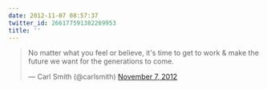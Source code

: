 ```yaml
---
date: 2012-11-07 08:57:37
twitter_id: 266177591382269953
title: ''
---
```


<blockquote class="twitter-tweet"><p lang="en" dir="ltr">No matter what you feel or believe, it&#39;s time to get to work &amp; make the future we want for the generations to come.</p>&mdash; Carl Smith (@carlsmith) <a href="https://twitter.com/carlsmith/status/266160560201150464?ref_src=twsrc%5Etfw">November 7, 2012</a></blockquote>
<script async src="https://platform.twitter.com/widgets.js" charset="utf-8"></script>
